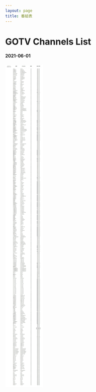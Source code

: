 ```yaml
---
layout: page
title: 番組表
---
```

# GOTV Channels List

#### 2021-06-01

![Channels-list](assets/img/channel-list.jpg)
